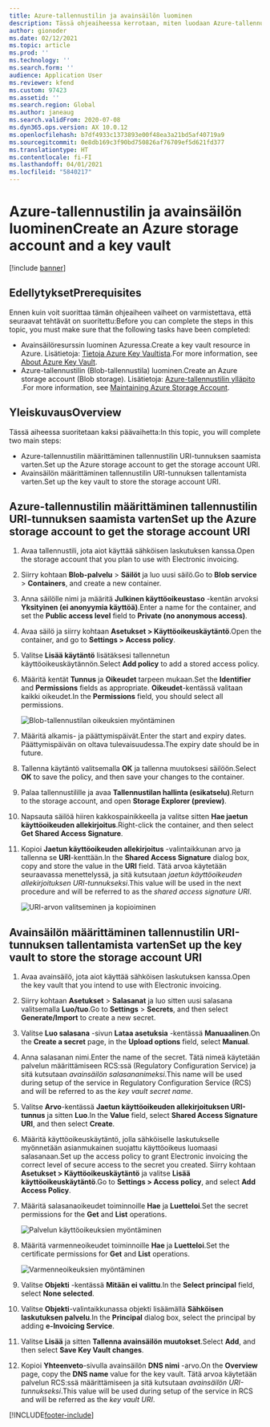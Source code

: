 ```yaml
---
title: Azure-tallennustilin ja avainsäilön luominen
description: Tässä ohjeaiheessa kerrotaan, miten luodaan Azure-tallennustili ja avainsäilö.
author: gionoder
ms.date: 02/12/2021
ms.topic: article
ms.prod: ''
ms.technology: ''
ms.search.form: ''
audience: Application User
ms.reviewer: kfend
ms.custom: 97423
ms.assetid: ''
ms.search.region: Global
ms.author: janeaug
ms.search.validFrom: 2020-07-08
ms.dyn365.ops.version: AX 10.0.12
ms.openlocfilehash: b7df4933c1373893e00f48ea3a21bd5af40719a9
ms.sourcegitcommit: 0e8db169c3f90bd750826af76709ef5d621fd377
ms.translationtype: HT
ms.contentlocale: fi-FI
ms.lasthandoff: 04/01/2021
ms.locfileid: "5840217"
---
```

# <a name="create-an-azure-storage-account-and-a-key-vault"></a><span data-ttu-id="8548d-103">Azure-tallennustilin ja avainsäilön luominen</span><span class="sxs-lookup"><span data-stu-id="8548d-103">Create an Azure storage account and a key vault</span></span>

[!include [banner](../includes/banner.md)]

## <a name="prerequisites"></a><span data-ttu-id="8548d-104">Edellytykset</span><span class="sxs-lookup"><span data-stu-id="8548d-104">Prerequisites</span></span>

<span data-ttu-id="8548d-105">Ennen kuin voit suorittaa tämän ohjeaiheen vaiheet on varmistettava, että seuraavat tehtävät on suoritettu:</span><span class="sxs-lookup"><span data-stu-id="8548d-105">Before you can complete the steps in this topic, you must make sure that the following tasks have been completed:</span></span>

- <span data-ttu-id="8548d-106">Avainsäilöresurssin luominen Azuressa.</span><span class="sxs-lookup"><span data-stu-id="8548d-106">Create a key vault resource in Azure.</span></span> <span data-ttu-id="8548d-107">Lisätietoja: [Tietoja Azure Key Vaultista](https://docs.microsoft.com/azure/key-vault/general/overview).</span><span class="sxs-lookup"><span data-stu-id="8548d-107">For more information, see [About Azure Key Vault](https://docs.microsoft.com/azure/key-vault/general/overview).</span></span>
- <span data-ttu-id="8548d-108">Azure-tallennustilin (Blob-tallennustila) luominen.</span><span class="sxs-lookup"><span data-stu-id="8548d-108">Create an Azure storage account (Blob storage).</span></span> <span data-ttu-id="8548d-109">Lisätietoja: [Azure-tallennustilin ylläpito ](https://docs.microsoft.com/azure/storage/blobs/).</span><span class="sxs-lookup"><span data-stu-id="8548d-109">For more information, see [Maintaining Azure Storage Account](https://docs.microsoft.com/azure/storage/blobs/).</span></span>

## <a name="overview"></a><span data-ttu-id="8548d-110">Yleiskuvaus</span><span class="sxs-lookup"><span data-stu-id="8548d-110">Overview</span></span>

<span data-ttu-id="8548d-111">Tässä aiheessa suoritetaan kaksi päävaihetta:</span><span class="sxs-lookup"><span data-stu-id="8548d-111">In this topic, you will complete two main steps:</span></span>

- <span data-ttu-id="8548d-112">Azure-tallennustilin määrittäminen tallennustilin URI-tunnuksen saamista varten.</span><span class="sxs-lookup"><span data-stu-id="8548d-112">Set up the Azure storage account to get the storage account URI.</span></span>
- <span data-ttu-id="8548d-113">Avainsäilön määrittäminen tallennustilin URI-tunnuksen tallentamista varten.</span><span class="sxs-lookup"><span data-stu-id="8548d-113">Set up the key vault to store the storage account URI.</span></span>

## <a name="set-up-the-azure-storage-account-to-get-the-storage-account-uri"></a><span data-ttu-id="8548d-114">Azure-tallennustilin määrittäminen tallennustilin URI-tunnuksen saamista varten</span><span class="sxs-lookup"><span data-stu-id="8548d-114">Set up the Azure storage account to get the storage account URI</span></span>

1. <span data-ttu-id="8548d-115">Avaa tallennustili, jota aiot käyttää sähköisen laskutuksen kanssa.</span><span class="sxs-lookup"><span data-stu-id="8548d-115">Open the storage account that you plan to use with Electronic invoicing.</span></span>
2. <span data-ttu-id="8548d-116">Siirry kohtaan **Blob-palvelu** \> **Säilöt** ja luo uusi säilö.</span><span class="sxs-lookup"><span data-stu-id="8548d-116">Go to **Blob service** \> **Containers**, and create a new container.</span></span>
3. <span data-ttu-id="8548d-117">Anna säilölle nimi ja määritä **Julkinen käyttöoikeustaso** -kentän arvoksi **Yksityinen (ei anonyymia käyttöä)**.</span><span class="sxs-lookup"><span data-stu-id="8548d-117">Enter a name for the container, and set the **Public access level** field to **Private (no anonymous access)**.</span></span>
4. <span data-ttu-id="8548d-118">Avaa säilö ja siirry kohtaan **Asetukset \> Käyttöoikeuskäytäntö**.</span><span class="sxs-lookup"><span data-stu-id="8548d-118">Open the container, and go to **Settings \> Access policy**.</span></span>
5. <span data-ttu-id="8548d-119">Valitse **Lisää käytäntö** lisätäksesi tallennetun käyttöoikeuskäytännön.</span><span class="sxs-lookup"><span data-stu-id="8548d-119">Select **Add policy** to add a stored access policy.</span></span>
6. <span data-ttu-id="8548d-120">Määritä kentät **Tunnus** ja **Oikeudet** tarpeen mukaan.</span><span class="sxs-lookup"><span data-stu-id="8548d-120">Set the **Identifier** and **Permissions** fields as appropriate.</span></span> <span data-ttu-id="8548d-121">**Oikeudet**-kentässä valitaan kaikki oikeudet.</span><span class="sxs-lookup"><span data-stu-id="8548d-121">In the **Permissions** field, you should select all permissions.</span></span>

    ![Blob-tallennustilan oikeuksien myöntäminen](media/e-Invoicing-services-create-azure-resources-grant-blob-permissions.png)

7. <span data-ttu-id="8548d-123">Määritä alkamis- ja päättymispäivät.</span><span class="sxs-lookup"><span data-stu-id="8548d-123">Enter the start and expiry dates.</span></span> <span data-ttu-id="8548d-124">Päättymispäivän on oltava tulevaisuudessa.</span><span class="sxs-lookup"><span data-stu-id="8548d-124">The expiry date should be in future.</span></span>
8. <span data-ttu-id="8548d-125">Tallenna käytäntö valitsemalla **OK** ja tallenna muutoksesi säilöön.</span><span class="sxs-lookup"><span data-stu-id="8548d-125">Select **OK** to save the policy, and then save your changes to the container.</span></span>
9. <span data-ttu-id="8548d-126">Palaa tallennustilille ja avaa **Tallennustilan hallinta (esikatselu)**.</span><span class="sxs-lookup"><span data-stu-id="8548d-126">Return to the storage account, and open **Storage Explorer (preview)**.</span></span>
10. <span data-ttu-id="8548d-127">Napsauta säilöä hiiren kakkospainikkeella ja valitse sitten **Hae jaetun käyttöoikeuden allekirjoitus**.</span><span class="sxs-lookup"><span data-stu-id="8548d-127">Right-click the container, and then select **Get Shared Access Signature**.</span></span>
11. <span data-ttu-id="8548d-128">Kopioi **Jaetun käyttöoikeuden allekirjoitus** -valintaikkunan arvo ja tallenna se **URI**-kenttään.</span><span class="sxs-lookup"><span data-stu-id="8548d-128">In the **Shared Access Signature** dialog box, copy and store the value in the **URI** field.</span></span> <span data-ttu-id="8548d-129">Tätä arvoa käytetään seuraavassa menettelyssä, ja sitä kutsutaan *jaetun käyttöoikeuden allekirjoituksen URI-tunnukseksi*.</span><span class="sxs-lookup"><span data-stu-id="8548d-129">This value will be used in the next procedure and will be referred to as the *shared access signature URI*.</span></span>

    ![URI-arvon valitseminen ja kopioiminen](media/e-Invoicing-services-create-azure-resources-select-and-copy-uri.png)

## <a name="set-up-the-key-vault-to-store-the-storage-account-uri"></a><span data-ttu-id="8548d-131">Avainsäilön määrittäminen tallennustilin URI-tunnuksen tallentamista varten</span><span class="sxs-lookup"><span data-stu-id="8548d-131">Set up the key vault to store the storage account URI</span></span>

1. <span data-ttu-id="8548d-132">Avaa avainsäilö, jota aiot käyttää sähköisen laskutuksen kanssa.</span><span class="sxs-lookup"><span data-stu-id="8548d-132">Open the key vault that you intend to use with Electronic invoicing.</span></span>
2. <span data-ttu-id="8548d-133">Siirry kohtaan **Asetukset** \> **Salasanat** ja luo sitten uusi salasana valitsemalla **Luo/tuo**.</span><span class="sxs-lookup"><span data-stu-id="8548d-133">Go to **Settings** \> **Secrets**, and then select **Generate/Import** to create a new secret.</span></span>
3. <span data-ttu-id="8548d-134">Valitse **Luo salasana** -sivun **Lataa asetuksia** -kentässä **Manuaalinen**.</span><span class="sxs-lookup"><span data-stu-id="8548d-134">On the **Create a secret** page, in the **Upload options** field, select **Manual**.</span></span>
4. <span data-ttu-id="8548d-135">Anna salasanan nimi.</span><span class="sxs-lookup"><span data-stu-id="8548d-135">Enter the name of the secret.</span></span> <span data-ttu-id="8548d-136">Tätä nimeä käytetään palvelun määrittämiseen RCS:ssä (Regulatory Configuration Service) ja sitä kutsutaan *avainsäilön salasananimeksi*.</span><span class="sxs-lookup"><span data-stu-id="8548d-136">This name will be used during setup of the service in Regulatory Configuration Service (RCS) and will be referred to as the *key vault secret name*.</span></span>
5. <span data-ttu-id="8548d-137">Valitse **Arvo**-kentässä **Jaetun käyttöoikeuden allekirjoituksen URI-tunnus** ja sitten **Luo**.</span><span class="sxs-lookup"><span data-stu-id="8548d-137">In the **Value** field, select **Shared Access Signature URI**, and then select **Create**.</span></span>
6. <span data-ttu-id="8548d-138">Määritä käyttöoikeuskäytäntö, jolla sähköiselle laskutukselle myönnetään asianmukainen suojattu käyttöoikeus luomaasi salasanaan.</span><span class="sxs-lookup"><span data-stu-id="8548d-138">Set up the access policy to grant Electronic invoicing the correct level of secure access to the secret you created.</span></span> <span data-ttu-id="8548d-139">Siirry kohtaan **Asetukset \> Käyttöoikeuskäytäntö** ja valitse **Lisää käyttöoikeuskäytäntö**.</span><span class="sxs-lookup"><span data-stu-id="8548d-139">Go to **Settings \> Access policy**, and select **Add Access Policy**.</span></span>
7. <span data-ttu-id="8548d-140">Määritä salasanaoikeudet toiminnoille **Hae** ja **Luetteloi**.</span><span class="sxs-lookup"><span data-stu-id="8548d-140">Set the secret permissions for the **Get** and **List** operations.</span></span>

    ![Palvelun käyttöoikeuksien myöntäminen](media/e-Invoicing-services-create-azure-resources-grant-service-access.png)

8. <span data-ttu-id="8548d-142">Määritä varmenneoikeudet toiminnoille **Hae** ja **Luetteloi**.</span><span class="sxs-lookup"><span data-stu-id="8548d-142">Set the certificate permissions for **Get** and **List** operations.</span></span>

    ![Varmenneoikeuksien myöntäminen](media/e-Invoicing-services-create-azure-resources-grant-certificate-permission.png)

9. <span data-ttu-id="8548d-144">Valitse **Objekti** -kentässä **Mitään ei valittu**.</span><span class="sxs-lookup"><span data-stu-id="8548d-144">In the **Select principal** field, select **None selected**.</span></span>
10. <span data-ttu-id="8548d-145">Valitse **Objekti**-valintaikkunassa objekti lisäämällä **Sähköisen laskutuksen palvelu**.</span><span class="sxs-lookup"><span data-stu-id="8548d-145">In the **Principal** dialog box, select the principal by adding **e-Invoicing Service**.</span></span>
11. <span data-ttu-id="8548d-146">Valitse **Lisää** ja sitten **Tallenna avainsäilön muutokset**.</span><span class="sxs-lookup"><span data-stu-id="8548d-146">Select **Add**, and then select **Save Key Vault changes**.</span></span>
12. <span data-ttu-id="8548d-147">Kopioi **Yhteenveto**-sivulla avainsäilön **DNS nimi** -arvo.</span><span class="sxs-lookup"><span data-stu-id="8548d-147">On the **Overview** page, copy the **DNS name** value for the key vault.</span></span> <span data-ttu-id="8548d-148">Tätä arvoa käytetään palvelun RCS:ssä määrittämiseen ja sitä kutsutaan *avainsäilön URI-tunnukseksi*.</span><span class="sxs-lookup"><span data-stu-id="8548d-148">This value will be used during setup of the service in RCS and will be referred as the *key vault URI*.</span></span>



[!INCLUDE[footer-include](../../includes/footer-banner.md)]

